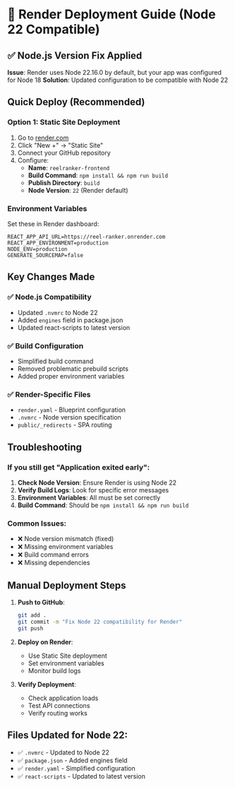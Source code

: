 # 🚀 Render Deployment Guide (Node 22 Compatible)

## ✅ Node.js Version Fix Applied

**Issue**: Render uses Node 22.16.0 by default, but your app was configured for Node 18
**Solution**: Updated configuration to be compatible with Node 22

## Quick Deploy (Recommended)

### Option 1: Static Site Deployment
1. Go to [render.com](https://render.com)
2. Click "New +" → "Static Site"
3. Connect your GitHub repository
4. Configure:
   - **Name**: `reelranker-frontend`
   - **Build Command**: `npm install && npm run build`
   - **Publish Directory**: `build`
   - **Node Version**: `22` (Render default)

### Environment Variables
Set these in Render dashboard:
```
REACT_APP_API_URL=https://reel-ranker.onrender.com
REACT_APP_ENVIRONMENT=production
NODE_ENV=production
GENERATE_SOURCEMAP=false
```

## Key Changes Made

### ✅ Node.js Compatibility
- Updated `.nvmrc` to Node 22
- Added `engines` field in package.json
- Updated react-scripts to latest version

### ✅ Build Configuration
- Simplified build command
- Removed problematic prebuild scripts
- Added proper environment variables

### ✅ Render-Specific Files
- `render.yaml` - Blueprint configuration
- `.nvmrc` - Node version specification
- `public/_redirects` - SPA routing

## Troubleshooting

### If you still get "Application exited early":

1. **Check Node Version**: Ensure Render is using Node 22
2. **Verify Build Logs**: Look for specific error messages
3. **Environment Variables**: All must be set correctly
4. **Build Command**: Should be `npm install && npm run build`

### Common Issues:
- ❌ Node version mismatch (fixed)
- ❌ Missing environment variables
- ❌ Build command errors
- ❌ Missing dependencies

## Manual Deployment Steps

1. **Push to GitHub**:
   ```bash
   git add .
   git commit -m "Fix Node 22 compatibility for Render"
   git push
   ```

2. **Deploy on Render**:
   - Use Static Site deployment
   - Set environment variables
   - Monitor build logs

3. **Verify Deployment**:
   - Check application loads
   - Test API connections
   - Verify routing works

## Files Updated for Node 22:
- ✅ `.nvmrc` - Updated to Node 22
- ✅ `package.json` - Added engines field
- ✅ `render.yaml` - Simplified configuration
- ✅ `react-scripts` - Updated to latest version
